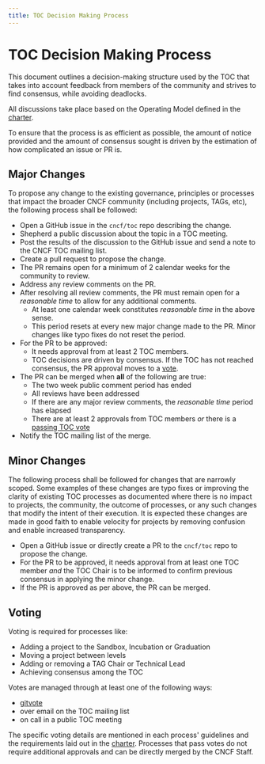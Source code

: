 ```yaml
---
title: TOC Decision Making Process
---
```


# TOC Decision Making Process

This document outlines a decision-making structure used by the TOC that takes into account feedback from members of the community and strives to find consensus, while avoiding deadlocks.

All discussions take place based on the Operating Model defined in the [charter](https://github.com/cncf/foundation/blob/main/charter.md#6-technical-oversight-committee-toc).

To ensure that the process is as efficient as possible, the amount of notice provided and the amount of consensus sought is driven by the estimation of how complicated an issue or PR is.

## Major Changes

To propose any change to the existing governance, principles or processes that impact the broader CNCF community (including projects, TAGs, etc), the following process shall be followed:

- Open a GitHub issue in the `cncf/toc` repo describing the change.
- Shepherd a public discussion about the topic in a TOC meeting.
- Post the results of the discussion to the GitHub issue and
send a note to the CNCF TOC mailing list.
- Create a pull request to propose the change.
- The PR remains open for a minimum of 2 calendar weeks for the community to review.
- Address any review comments on the PR.
- After resolving all review comments, the PR must remain open
for a _reasonable time_ to allow for any additional comments.
    - At least one calendar week constitutes _reasonable time_ in the above sense.
    - This period resets at every new major change made to the PR.
      Minor changes like typo fixes do not reset the period.
- For the PR to be approved:
    - It needs approval from at least 2 TOC members.
    - TOC decisions are driven by consensus. If the TOC has not reached consensus,
      the PR approval moves to a [vote](#voting).
- The PR can be merged when **all** of the following are true:
    - The two week public comment period has ended
    - All reviews have been addressed
    - If there are any major review comments, the _reasonable time_ period has elapsed
    - There are at least 2 approvals from TOC members _or_ there is a [passing TOC vote](https://github.com/cncf/foundation/blob/main/charter.md#6-technical-oversight-committee-toc)
- Notify the TOC mailing list of the merge.

## Minor Changes

The following process shall be followed for changes that are narrowly scoped. Some examples of these changes are typo fixes or improving the clarity of existing TOC processes as documented where there is no impact to projects, the community, the outcome of processes, or any such changes that modify the intent of their execution.
It is expected these changes are made in good faith to enable velocity for projects by removing confusion and enable increased transparency.

- Open a GitHub issue or directly create a PR to the `cncf/toc` repo to propose the change.
- For the PR to be approved, it needs approval from at least one TOC member _and_ the TOC Chair is to be informed to confirm previous consensus in
applying the minor change.
- If the PR is approved as per above, the PR can be merged.

## Voting

Voting is required for processes like:
- Adding a project to the Sandbox, Incubation or Graduation
- Moving a project between levels
- Adding or removing a TAG Chair or Technical Lead
- Achieving consensus among the TOC

Votes are managed through at least one of the following ways:
- [gitvote](https://github.com/cncf/gitvote)
- over email on the TOC mailing list
- on call in a public TOC meeting

The specific voting details are mentioned in each process' guidelines and the requirements laid out in the [charter](https://github.com/cncf/foundation/blob/main/charter.md#6-technical-oversight-committee-toc).
Processes that pass votes do not require additional approvals and can be directly merged by the CNCF Staff.
